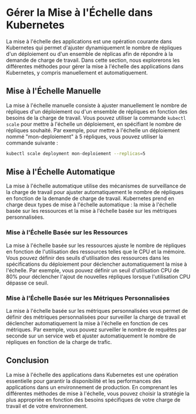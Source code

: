 # Gérer la Mise à l'Échelle dans Kubernetes

La mise à l'échelle des applications est une opération courante dans Kubernetes qui permet d'ajuster dynamiquement le nombre de répliques d'un déploiement ou d'un ensemble de réplicas afin de répondre à la demande de charge de travail. Dans cette section, nous explorerons les différentes méthodes pour gérer la mise à l'échelle des applications dans Kubernetes, y compris manuellement et automatiquement.

## Mise à l'Échelle Manuelle

La mise à l'échelle manuelle consiste à ajuster manuellement le nombre de répliques d'un déploiement ou d'un ensemble de répliques en fonction des besoins de la charge de travail. Vous pouvez utiliser la commande `kubectl scale` pour mettre à l'échelle un déploiement, en spécifiant le nombre de répliques souhaité. Par exemple, pour mettre à l'échelle un déploiement nommé "mon-deploiement" à 5 répliques, vous pouvez utiliser la commande suivante :

```bash
kubectl scale deployment mon-deploiement --replicas=5
```

## Mise à l'Échelle Automatique

La mise à l'échelle automatique utilise des mécanismes de surveillance de la charge de travail pour ajuster automatiquement le nombre de répliques en fonction de la demande de charge de travail. Kubernetes prend en charge deux types de mise à l'échelle automatique : la mise à l'échelle basée sur les ressources et la mise à l'échelle basée sur les métriques personnalisées.

### Mise à l'Échelle Basée sur les Ressources

La mise à l'échelle basée sur les ressources ajuste le nombre de répliques en fonction de l'utilisation des ressources telles que le CPU et la mémoire. Vous pouvez définir des seuils d'utilisation des ressources dans les spécifications du déploiement pour déclencher automatiquement la mise à l'échelle. Par exemple, vous pouvez définir un seuil d'utilisation CPU de 80% pour déclencher l'ajout de nouvelles répliques lorsque l'utilisation CPU dépasse ce seuil.

### Mise à l'Échelle Basée sur les Métriques Personnalisées

La mise à l'échelle basée sur les métriques personnalisées vous permet de définir des métriques personnalisées pour surveiller la charge de travail et déclencher automatiquement la mise à l'échelle en fonction de ces métriques. Par exemple, vous pouvez surveiller le nombre de requêtes par seconde sur un service web et ajuster automatiquement le nombre de répliques en fonction de la charge de trafic.

## Conclusion

La mise à l'échelle des applications dans Kubernetes est une opération essentielle pour garantir la disponibilité et les performances des applications dans un environnement de production. En comprenant les différentes méthodes de mise à l'échelle, vous pouvez choisir la stratégie la plus appropriée en fonction des besoins spécifiques de votre charge de travail et de votre environnement.